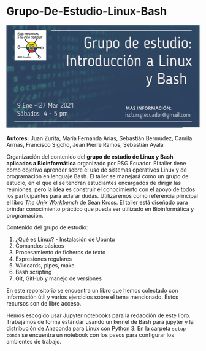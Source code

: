 # Grupo-De-Estudio-Linux-Bash
![Titulo](Sesion1_Que_es_Linux/Img/Titulo.jpg)

**Autores:** Juan Zurita, María Fernanda Arias, Sebastián Bermúdez, Camila Armas, Francisco Sigcho, Jean Pierre Ramos, Sebastián Ayala

Organización del contenido del **grupo de estudio de Linux y Bash aplicados a Bioinformática** organizado por RSG Ecuador. El taller tiene como objetivo aprender sobre el uso de sistemas operativos Linux y de programación en lenguaje Bash. El taller se manejará como un grupo de estudio, en el que el se tendrán estudiantes encargados de dirigir las reuniones, pero la idea es construir el conocimiento con el apoyo de todos los participantes para aclarar dudas. Utilizaremos como referencia principal el libro [*The Unix Workbench*](https://leanpub.com/unix) de Sean Kross. El taller está diseñado para brindar conocimiento práctico que pueda ser utilizado en Bioinformática y programación.

Contenido del grupo de estudio: 

1. ¿Qué es Linux? - Instalación de Ubuntu
2. Comandos básicos
3. Procesamiento de ficheros de texto
4. Expresiones regulares
5. Wildcards, pipes, make
6. Bash scripting
7. Git, GitHub y manejo de versiones

En este reporsitorio se encuentra un libro que hemos colectado con información útil y varios ejercicios sobre el tema mencionado. Estos recursos son de libre acceso.

Hemos escogido usar Jupyter notebooks para la redacción de este libro. Trabajamos de forma estándar usando un kernel de Bash para jupyter y la distribución de Anaconda para Linux con Python 3. En la carpeta `setup-conda` se encuentra un notebook con los pasos para configurar los ambientes de trabajo.
